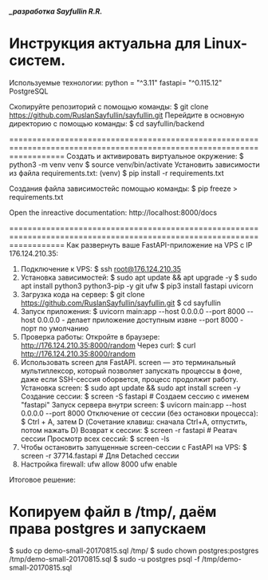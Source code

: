 ##### _разработка Sayfullin R.R.

Инструкция актуальна для Linux-систем.
========================================================================================================================
Используемые технологии:
    python = "^3.11"
    fastapi= "^0.115.12"
    PostgreSQL

Скопируйте репозиторий с помощью команды:
$ git clone https://github.com/RuslanSayfullin/sayfullin.git
Перейдите в основную директорию с помощью команды: 
$ cd sayfullin/backend

========================================================================================================================
Создать и активировать виртуальное окружение: 
    $ python3 -m venv venv 
    $ source venv/bin/activate 
Установить зависимости из файла requirements.txt:
    (venv) $ pip install -r requirements.txt

Cоздания файла зависимостейс помощью команды:
    $ pip freeze > requirements.txt

Open the inreactive documentation: http://localhost:8000/docs



========================================================================================================================
Как развернуть ваше FastAPI-приложение на VPS с IP 176.124.210.35:

1. Подключение к VPS:
    $ ssh root@176.124.210.35
2. Установка зависимостей:
    $ sudo apt update && apt upgrade -y
    $ sudo apt install python3 python3-pip -y git ufw
    $ pip3 install fastapi uvicorn
3. Загрузка кода на сервер:
    $ git clone https://github.com/RuslanSayfullin/sayfullin.git
    $ cd sayfullin
4. Запуск приложения:
    $ uvicorn main:app --host 0.0.0.0 --port 8000
    --host 0.0.0.0  - делает приложение доступным извне
    --port 8000     - порт по умолчанию
5. Проверка работы:
    Откройте в браузере: http://176.124.210.35:8000/random
    Через curl:
        $ curl http://176.124.210.35:8000/random
6.  Использовать screen для FastAPI.
    screen — это терминальный мультиплексор, который позволяет запускать процессы в фоне, даже если SSH-сессия оборвется, процесс продолжит работу.
    Установка screen:
        $ sudo apt update && sudo apt install screen -y
    Создание сессии:
        $ screen -S fastapi  # Создаем сессию с именем "fastapi"
    Запуск сервера внутри screen:
        $ uvicorn main:app --host 0.0.0.0 --port 8000
    Отключение от сессии (без остановки процесса):
        $ Ctrl + A, затем D (Сочетание клавиш: сначала Ctrl+A, отпустить, потом нажать D)
    Возврат к сессии:
        $ screen -r fastapi  # Реатач сессии
    Просмотр всех сессий:
        $ screen -ls
7.  Чтобы остановить запущенные screen-сессии с FastAPI на VPS:
    $ screen -r 37714.fastapi  # Для Detached сессии
8. Настройка firewall:
    ufw allow 8000
    ufw enable
    




Итоговое решение:
# Копируем файл в /tmp/, даём права postgres и запускаем
$ sudo cp demo-small-20170815.sql /tmp/
$ sudo chown postgres:postgres /tmp/demo-small-20170815.sql
$ sudo -u postgres psql -f /tmp/demo-small-20170815.sql

